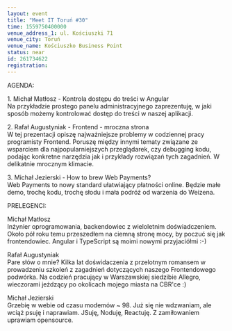 ```yaml
---
layout: event
title: "Meet IT Toruń #30"
time: 1559750400000
venue_address_1: ul. Kościuszki 71
venue_city: Toruń
venue_name: Kościuszko Business Point
status: near
id: 261734622
registration: 
---
```


<p>AGENDA:</p>
<p>1. Michał Matłosz - Kontrola dostępu do treści w Angular<br />Na przykładzie prostego panelu administracyjnego zaprezentuję, w jaki sposób możemy kontrolować dostęp do treści w naszej aplikacji.</p>
<p>2. Rafał Augustyniak - Frontend - mroczna strona<br />W tej prezentacji opiszę najważniejsze problemy w codziennej pracy programisty Frontend. Poruszę między innymi tematy związane ze wsparciem dla najpopularniejszych przeglądarek, czy debugging kodu, podając konkretne narzędzia jak i przykłady rozwiązań tych zagadnień. W delikatnie mrocznym klimacie.</p>
<p>3. Michał Jezierski - How to brew Web Payments?<br />Web Payments to nowy standard ułatwiający płatności online. Będzie małe demo, trochę kodu, trochę słodu i mała podróż od warzenia do Weizena.</p>
<p>PRELEGENCI:</p>
<p>Michał Matłosz<br />Inżynier oprogramowania, backendowiec z wieloletnim doświadczeniem. Około pół roku temu przeszedłem na ciemną stronę mocy, by poczuć się jak frontendowiec. Angular i TypeScript są moimi nowymi przyjaciółmi :-)</p>
<p>Rafał Augustyniak<br />Pare słów o mnie? Kilka lat doświdaczenia z przelotnym romansem w prowadzeniu szkoleń z zagadnień dotyczących naszego Frontendowego podwórka. Na codzień pracujący w Warszawskiej siedzibie Allegro, wieczorami jeżdzący po okolicach mojego miasta na CBR'ce :)</p>
<p>Michał Jezierski<br />Grzebię w webie od czasu modemów ~ 98. Już się nie wdzwaniam, ale wciąż psuję i naprawiam. JSuję, Noduję, Reactuję. Z zamiłowaniem uprawiam opensource.</p>
